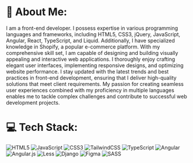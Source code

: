 # 💫 About Me:
I am a front-end developer. I possess expertise in various programming languages and frameworks, including HTML5, CSS3, jQuery, JavaScript, Angular, React, TypeScript, and Liquid. Additionally, I have specialized knowledge in Shopify, a popular e-commerce platform. With my comprehensive skill set, I am capable of designing and building visually appealing and interactive web applications. I thoroughly enjoy crafting elegant user interfaces, implementing responsive designs, and optimizing website performance. I stay updated with the latest trends and best practices in front-end development, ensuring that I deliver high-quality solutions that meet client requirements. My passion for creating seamless user experiences combined with my proficiency in multiple languages enables me to tackle complex challenges and contribute to successful web development projects.


# 💻 Tech Stack:
![HTML5](https://img.shields.io/badge/html5-%23E34F26.svg?style=for-the-badge&logo=html5&logoColor=white) ![JavaScript](https://img.shields.io/badge/javascript-%23323330.svg?style=for-the-badge&logo=javascript&logoColor=%23F7DF1E) ![CSS3](https://img.shields.io/badge/css3-%231572B6.svg?style=for-the-badge&logo=css3&logoColor=white) ![TailwindCSS](https://img.shields.io/badge/tailwindcss-%2338B2AC.svg?style=for-the-badge&logo=tailwind-css&logoColor=white) ![TypeScript](https://img.shields.io/badge/typescript-%23007ACC.svg?style=for-the-badge&logo=typescript&logoColor=white) ![Angular](https://img.shields.io/badge/angular-%23DD0031.svg?style=for-the-badge&logo=angular&logoColor=white) ![Angular.js](https://img.shields.io/badge/angular.js-%23E23237.svg?style=for-the-badge&logo=angularjs&logoColor=white) ![Less](https://img.shields.io/badge/less-2B4C80?style=for-the-badge&logo=less&logoColor=white) ![Django](https://img.shields.io/badge/django-%23092E20.svg?style=for-the-badge&logo=django&logoColor=white) 	![Figma](https://img.shields.io/badge/figma-%23F24E1E.svg?style=for-the-badge&logo=figma&logoColor=white) ![SASS](https://img.shields.io/badge/SASS-hotpink.svg?style=for-the-badge&logo=SASS&logoColor=white)

<!-- Proudly created with GPRM ( https://gprm.itsvg.in ) -->
